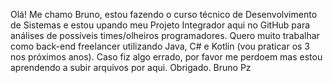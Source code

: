 Olá! Me chamo Bruno, estou fazendo o curso técnico de Desenvolvimento de Sistemas e estou upando meu 
Projeto Integrador aqui no GitHub para análises de possíveis times/olheiros programadores. Quero muito trabalhar como 
back-end freelancer utilizando Java, C# e Kotlin (vou praticar os 3 nos próximos anos). Caso fiz algo errado, por favor
me perdoem mas estou aprendendo a subir arquivos por aqui. Obrigado.
Bruno Pz
